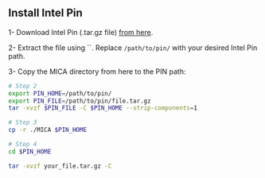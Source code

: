 

## Install Intel Pin

1- Download Intel Pin (.tar.gz file) [from here](https://www.intel.com/content/www/us/en/developer/articles/tool/pin-a-binary-instrumentation-tool-downloads.html).

2- Extract the file using ``. Replace `/path/to/pin/` with your desired Intel Pin path.

3- Copy the MICA directory from here to the PIN path:

```bash
# Step 2
export PIN_HOME=/path/to/pin/
export PIN_FILE=/path/to/pin/file.tar.gz
tar -xvzf $PIN_FILE -C $PIN_HOME --strip-components=1

# Step 3
cp -r ./MICA $PIN_HOME

# Step 4
cd $PIN_HOME

tar -xvzf your_file.tar.gz -C

```